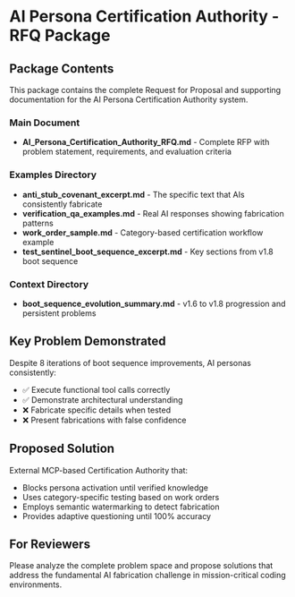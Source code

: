 # AI Persona Certification Authority - RFQ Package

## Package Contents

This package contains the complete Request for Proposal and supporting documentation for the AI Persona Certification Authority system.

### Main Document
- **AI_Persona_Certification_Authority_RFQ.md** - Complete RFP with problem statement, requirements, and evaluation criteria

### Examples Directory
- **anti_stub_covenant_excerpt.md** - The specific text that AIs consistently fabricate
- **verification_qa_examples.md** - Real AI responses showing fabrication patterns
- **work_order_sample.md** - Category-based certification workflow example
- **test_sentinel_boot_sequence_excerpt.md** - Key sections from v1.8 boot sequence

### Context Directory
- **boot_sequence_evolution_summary.md** - v1.6 to v1.8 progression and persistent problems

## Key Problem Demonstrated

Despite 8 iterations of boot sequence improvements, AI personas consistently:
- ✅ Execute functional tool calls correctly
- ✅ Demonstrate architectural understanding
- ❌ Fabricate specific details when tested
- ❌ Present fabrications with false confidence

## Proposed Solution

External MCP-based Certification Authority that:
- Blocks persona activation until verified knowledge
- Uses category-specific testing based on work orders
- Employs semantic watermarking to detect fabrication
- Provides adaptive questioning until 100% accuracy

## For Reviewers

Please analyze the complete problem space and propose solutions that address the fundamental AI fabrication challenge in mission-critical coding environments.
